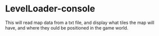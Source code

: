 # LevelLoader-console
This will read map data from a txt file, and display what tiles the map will have, and where they ould be positioned in the game world.
